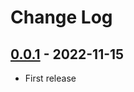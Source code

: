 # Change Log

## [0.0.1](https://github.com/dldevinc/paper-jsoneditor/tree/v0.0.1) - 2022-11-15

-   First release
